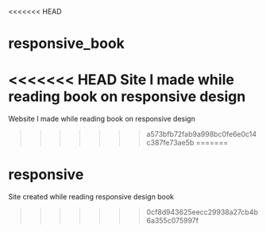 <<<<<<< HEAD
# responsive_book
<<<<<<< HEAD
Site I made while reading book on responsive design
=======
Website I made while reading book on responsive design
>>>>>>> a573bfb72fab9a998bc0fe6e0c14c387fe73ae5b
=======
# responsive
Site created while reading responsive design book
>>>>>>> 0cf8d943625eecc29938a27cb4b6a355c075997f

